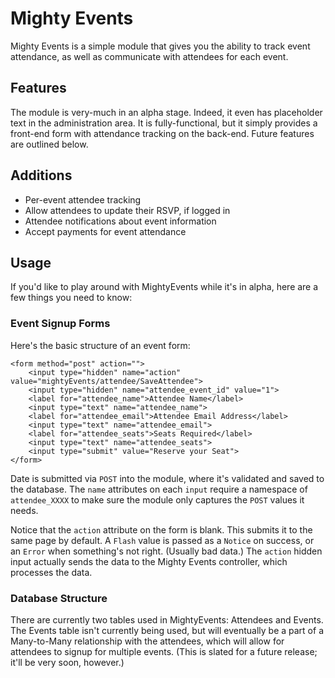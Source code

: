 # Mighty Events

Mighty Events is a simple module that gives you the ability to track event attendance, as well as communicate with attendees for each event.

## Features
The module is very-much in an alpha stage. Indeed, it even has placeholder text in the administration area. It is fully-functional, but it simply provides a front-end form with attendance tracking on the back-end. Future features are outlined below.

## Additions
- Per-event attendee tracking
- Allow attendees to update their RSVP, if logged in
- Attendee notifications about event information
- Accept payments for event attendance

## Usage

If you'd like to play around with MightyEvents while it's in alpha, here are a
few things you need to know:

### Event Signup Forms

Here's the basic structure of an event form:

````
<form method="post" action="">
	<input type="hidden" name="action" value="mightyEvents/attendee/SaveAttendee">
	<input type="hidden" name="attendee_event_id" value="1">
	<label for="attendee_name">Attendee Name</label>
	<input type="text" name="attendee_name">
	<label for="attendee_email">Attendee Email Address</label>
	<input type="text" name="attendee_email">
	<label for="attendee_seats">Seats Required</label>
	<input type="text" name="attendee_seats">
	<input type="submit" value="Reserve your Seat">
</form>
````

Date is submitted via `POST` into the module, where it's validated and saved to
the database. The `name` attributes on each `input` require a namespace of
`attendee_XXXX` to make sure the module only captures the `POST` values it needs.

Notice that the `action` attribute on the form is blank. This submits it to the
same page by default. A `Flash` value is passed as a `Notice` on success, or an
`Error` when something's not right. (Usually bad data.) The `action` hidden
input actually sends the data to the Mighty Events controller, which processes
the data.

### Database Structure

There are currently two tables used in MightyEvents: Attendees and Events. The
Events table isn't currently being used, but will eventually be a part of a
Many-to-Many relationship with the attendees, which will allow for attendees to
signup for multiple events. (This is slated for a future release; it'll be
very soon, however.)